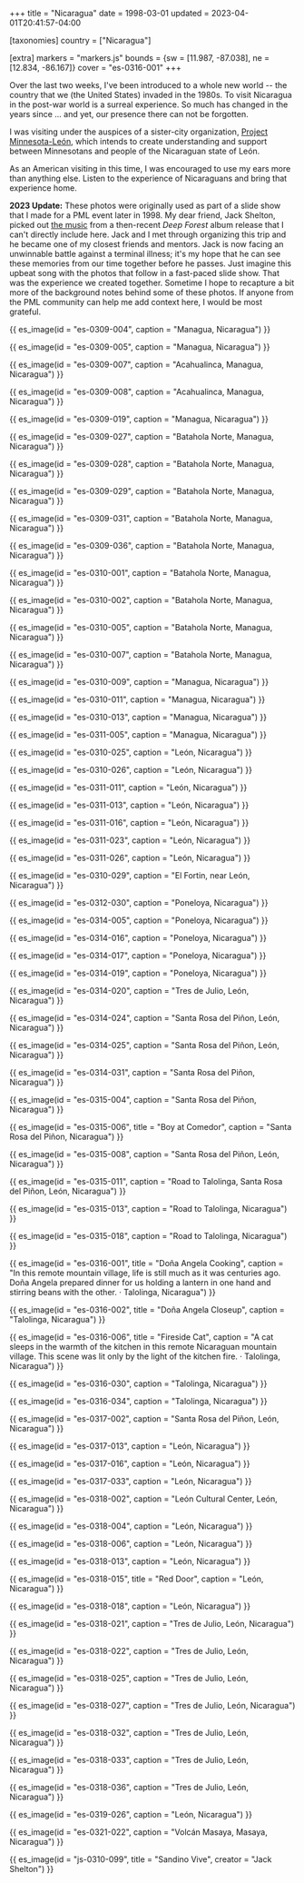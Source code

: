 +++
title = "Nicaragua"
date = 1998-03-01
updated = 2023-04-01T20:41:57-04:00

[taxonomies]
country = ["Nicaragua"]

[extra]
markers = "markers.js"
bounds = {sw = [11.987, -87.038], ne = [12.834, -86.167]}
cover = "es-0316-001"
+++

Over the last two weeks, I've been introduced to a whole new world -- the country that we (the United States) invaded in the 1980s. To visit Nicaragua in the post-war world is a surreal experience. So much has changed in the years since ... and yet, our presence there can not be forgotten.

<!-- more -->

I was visiting under the auspices of a sister-city organization, [Project Minnesota-León](https://www.mn-leon.org), which intends to create understanding and support between Minnesotans and people of the Nicaraguan state of León.

As an American visiting in this time, I was encouraged to use my ears more than anything else. Listen to the experience of Nicaraguans and bring that experience home.

**2023 Update:** These photos were originally used as part of a slide show that I made for a PML event later in 1998. My dear friend, Jack Shelton, picked out [the music](https://open.spotify.com/track/6pnk6P9npe6Fhes2cKbiow?si=74660d81d9a24a58) from a then-recent _Deep Forest_ album release that I can't directly include here. Jack and I met through organizing this trip and he became one of my closest friends and mentors. Jack is now facing an unwinnable battle against a terminal illness; it's my hope that he can see these memories from our time together before he passes. Just imagine this upbeat song with the photos that follow in a fast-paced slide show. That was the experience we created together. Sometime I hope to recapture a bit more of the background notes behind some of these photos. If anyone from the PML community can help me add context here, I would be most grateful.

{{ es_image(id = "es-0309-004", caption = "Managua, Nicaragua") }}

{{ es_image(id = "es-0309-005", caption = "Managua, Nicaragua") }}

{{ es_image(id = "es-0309-007", caption = "Acahualinca, Managua, Nicaragua") }}

{{ es_image(id = "es-0309-008", caption = "Acahualinca, Managua, Nicaragua") }}

{{ es_image(id = "es-0309-019", caption = "Managua, Nicaragua") }}

{{ es_image(id = "es-0309-027", caption = "Batahola Norte, Managua, Nicaragua") }}

{{ es_image(id = "es-0309-028", caption = "Batahola Norte, Managua, Nicaragua") }}

{{ es_image(id = "es-0309-029", caption = "Batahola Norte, Managua, Nicaragua") }}

{{ es_image(id = "es-0309-031", caption = "Batahola Norte, Managua, Nicaragua") }}

{{ es_image(id = "es-0309-036", caption = "Batahola Norte, Managua, Nicaragua") }}

{{ es_image(id = "es-0310-001", caption = "Batahola Norte, Managua, Nicaragua") }}

{{ es_image(id = "es-0310-002", caption = "Batahola Norte, Managua, Nicaragua") }}

{{ es_image(id = "es-0310-005", caption = "Batahola Norte, Managua, Nicaragua") }}

{{ es_image(id = "es-0310-007", caption = "Batahola Norte, Managua, Nicaragua") }}

{{ es_image(id = "es-0310-009", caption = "Managua, Nicaragua") }}

{{ es_image(id = "es-0310-011", caption = "Managua, Nicaragua") }}

{{ es_image(id = "es-0310-013", caption = "Managua, Nicaragua") }}

{{ es_image(id = "es-0311-005", caption = "Managua, Nicaragua") }}

{{ es_image(id = "es-0310-025", caption = "León, Nicaragua") }}

{{ es_image(id = "es-0310-026", caption = "León, Nicaragua") }}

{{ es_image(id = "es-0311-011", caption = "León, Nicaragua") }}

{{ es_image(id = "es-0311-013", caption = "León, Nicaragua") }}

{{ es_image(id = "es-0311-016", caption = "León, Nicaragua") }}

{{ es_image(id = "es-0311-023", caption = "León, Nicaragua") }}

{{ es_image(id = "es-0311-026", caption = "León, Nicaragua") }}

{{ es_image(id = "es-0310-029", caption = "El Fortin, near León, Nicaragua") }}

{{ es_image(id = "es-0312-030", caption = "Poneloya, Nicaragua") }}

{{ es_image(id = "es-0314-005", caption = "Poneloya, Nicaragua") }}

{{ es_image(id = "es-0314-016", caption = "Poneloya, Nicaragua") }}

{{ es_image(id = "es-0314-017", caption = "Poneloya, Nicaragua") }}

{{ es_image(id = "es-0314-019", caption = "Poneloya, Nicaragua") }}

{{ es_image(id = "es-0314-020", caption = "Tres de Julio, León, Nicaragua") }}

{{ es_image(id = "es-0314-024", caption = "Santa Rosa del Piñon, León, Nicaragua") }}

{{ es_image(id = "es-0314-025", caption = "Santa Rosa del Piñon, León, Nicaragua") }}

{{ es_image(id = "es-0314-031", caption = "Santa Rosa del Piñon, Nicaragua") }}

{{ es_image(id = "es-0315-004", caption = "Santa Rosa del Piñon, Nicaragua") }}

{{ es_image(id = "es-0315-006", title = "Boy at Comedor", caption = "Santa Rosa del Piñon, Nicaragua") }}

{{ es_image(id = "es-0315-008", caption = "Santa Rosa del Piñon, León, Nicaragua") }}

{{ es_image(id = "es-0315-011", caption = "Road to Talolinga, Santa Rosa del Piñon, León, Nicaragua") }}

{{ es_image(id = "es-0315-013", caption = "Road to Talolinga, Nicaragua") }}

{{ es_image(id = "es-0315-018", caption = "Road to Talolinga, Nicaragua") }}

{{ es_image(id = "es-0316-001", title = "Doña Angela Cooking", caption = "In this remote mountain village, life is still much as it was centuries ago. Doña Angela prepared dinner for us holding a lantern in one hand and stirring beans with the other. · Talolinga, Nicaragua") }}

{{ es_image(id = "es-0316-002", title = "Doña Angela Closeup", caption = "Talolinga, Nicaragua") }}

{{ es_image(id = "es-0316-006", title = "Fireside Cat", caption = "A cat sleeps in the warmth of the kitchen in this remote Nicaraguan mountain village. This scene was lit only by the light of the kitchen fire. · Talolinga, Nicaragua") }}

{{ es_image(id = "es-0316-030", caption = "Talolinga, Nicaragua") }}

{{ es_image(id = "es-0316-034", caption = "Talolinga, Nicaragua") }}

{{ es_image(id = "es-0317-002", caption = "Santa Rosa del Piñon, León, Nicaragua") }}

{{ es_image(id = "es-0317-013", caption = "León, Nicaragua") }}

{{ es_image(id = "es-0317-016", caption = "León, Nicaragua") }}

{{ es_image(id = "es-0317-033", caption = "León, Nicaragua") }}

{{ es_image(id = "es-0318-002", caption = "León Cultural Center, León, Nicaragua") }}

{{ es_image(id = "es-0318-004", caption = "León, Nicaragua") }}

{{ es_image(id = "es-0318-006", caption = "León, Nicaragua") }}

{{ es_image(id = "es-0318-013", caption = "León, Nicaragua") }}

{{ es_image(id = "es-0318-015", title = "Red Door", caption = "León, Nicaragua") }}

{{ es_image(id = "es-0318-018", caption = "León, Nicaragua") }}

{{ es_image(id = "es-0318-021", caption = "Tres de Julio, León, Nicaragua") }}

{{ es_image(id = "es-0318-022", caption = "Tres de Julio, León, Nicaragua") }}

{{ es_image(id = "es-0318-025", caption = "Tres de Julio, León, Nicaragua") }}

{{ es_image(id = "es-0318-027", caption = "Tres de Julio, León, Nicaragua") }}

{{ es_image(id = "es-0318-032", caption = "Tres de Julio, León, Nicaragua") }}

{{ es_image(id = "es-0318-033", caption = "Tres de Julio, León, Nicaragua") }}

{{ es_image(id = "es-0318-036", caption = "Tres de Julio, León, Nicaragua") }}

{{ es_image(id = "es-0319-026", caption = "León, Nicaragua") }}

{{ es_image(id = "es-0321-022", caption = "Volcán Masaya, Masaya, Nicaragua") }}

{{ es_image(id = "js-0310-099", title = "Sandino Vive", creator = "Jack Shelton") }}

